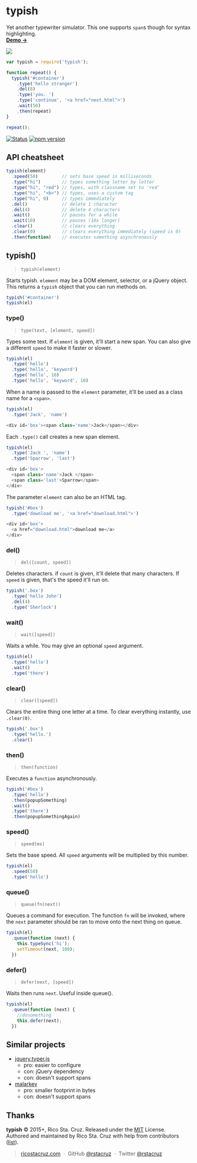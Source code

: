 # typish

Yet another typewriter simulator. This one supports `span`s though for syntax highlighting.<br>
**[Demo →](http://ricostacruz.com/typish)**

![](https://github.com/rstacruz/typish/blob/gh-pages/screencast.gif)

```js
var typish = require('typish');

function repeat() {
  typish('#container')
    .type('hello stranger')
    .del(8)
    .type('you. ')
    .type('continue', '<a href="next.html">')
    .wait(50)
    .then(repeat)
}

repeat();
```

[![Status](http://img.shields.io/travis/rstacruz/typish/master.svg)](https://travis-ci.org/rstacruz/typish "See test builds")
[![npm version](http://img.shields.io/npm/v/typish.svg)](https://npmjs.org/package/typish "View this project on npm")

## API cheatsheet

```js
typish(element)
  .speed(50)         // sets base speed in milliseconds
  .type("hi")        // types something letter by letter
  .type("hi", "red") // types, with classname set to 'red'
  .type("hi", "<b>") // types, uses a custom tag
  .type("hi", 0)     // types immediately
  .del()             // delete 1 character
  .del(4)            // delete 4 characters
  .wait()            // pauses for a while
  .wait(10)          // pauses (10x longer)
  .clear()           // clears everything
  .clear(0)          // clears everything immediately (speed is 0)
  .then(function)    // executes something asynchronously
```

<!-- include: index.js -->

## typish()
> `typish(element)`

Starts typish. `element` may be a DOM element, selector, or a jQuery
object. This returns a `typish` object that you can run methods on.

```js
typish('#container')
typish(el)
```

### type()
> `type(text, [element, speed])`

Types some text. If `element` is given, it'll start a new span.
You can also give a different `speed` to make it faster or slower.

```js
typish(el)
  .type('hello')
  .type('hello', 'keyword')
  .type('hello', 10)
  .type('hello', 'keyword', 10)
```

When a name is passed to the `element` parameter, it'll be used
as a class name for a `<span>`.

```js
typish(el)
  .type('Jack', 'name')

<div id='box'><span class='name'>Jack</span></div>
```

Each `.type()` call creates a new span element.

```js
typish(el)
  .type('Jack ', 'name')
  .type('Sparrow', 'last')

<div id='box'>
  <span class='name'>Jack </span>
  <span class='last'>Sparrow</span>
</div>
```

The parameter `element` can also be an HTML tag.

```js
typish('#box')
  .type('download me', '<a href="download.html">')

<div id='box'>
  <a href="download.html">download me</a>
</div>
```

### del()
> `del([count, speed])`

Deletes characters. if `count` is given, it'll delete that many
characters.  If `speed` is given, that's the speed it'll run on.

```js
typish('.box')
  .type('hello John')
  .del(4)
  .type('Sherlock')
```

### wait()
> `wait([speed])`

Waits a while. You may give an optional `speed` argument.

```js
typish(el)
  .type('hello')
  .wait()
  .type('there')
```

### clear()
> `clear([speed])`

Clears the entire thing one letter at a time. To clear everything
instantly, use `.clear(0)`.

```js
typish('.box')
  .type('hello.')
  .clear()
```

### then()
> `then(function)`

Executes a `function` asynchronously.

```js
typish('#box')
  .type('hello')
  .then(popupSomething)
  .wait()
  .type('there')
  .then(popupSomethingAgain)
```

### speed()
> `speed(ms)`

Sets the base speed. All `speed` arguments will be multiplied by this
number.

```js
typish(el)
  .speed(50)
  .type('hello')
```

### queue()
> `queue(fn(next))`

Queues a command for execution. The function `fn` will be invoked, where
the `next` parameter should be ran to move onto the next thing on queue.

```js
typish(el)
  .queue(function (next) {
    this.typeSync('hi');
    setTimeout(next, 100);
  })
```

### defer()
> `defer(next, [speed])`

Waits then runs `next`. Useful inside queue().

```js
typish(el)
  .queue(function (next) {
    //dosomething
    this.defer(next);
  })
```

<!-- /include -->

## Similar projects

* [jquery.typer.js](https://github.com/layervault/jquery.typer.js)
    * pro: easier to configure
    * con: jQuery dependency
    * con: doesn't support spans
* [malarkey](https://github.com/yuanqing/malarkey)
    * pro: smaller footprint in bytes
    * con: doesn't support spans

## Thanks

**typish** © 2015+, Rico Sta. Cruz. Released under the [MIT] License.<br>
Authored and maintained by Rico Sta. Cruz with help from contributors ([list][contributors]).

> [ricostacruz.com](http://ricostacruz.com) &nbsp;&middot;&nbsp;
> GitHub [@rstacruz](https://github.com/rstacruz) &nbsp;&middot;&nbsp;
> Twitter [@rstacruz](https://twitter.com/rstacruz)

[MIT]: http://mit-license.org/
[contributors]: http://github.com/rstacruz/typish/contributors
